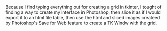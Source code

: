Because I find typing everything out for creating a grid in tkinter,
I tought of finding a way to create my interface in Photoshop, 
then slice it as if I would export it to an html file table,
then use the html and sliced images createed by Photoshop's 
Save for Web feature to create a TK Windw with the grid.
